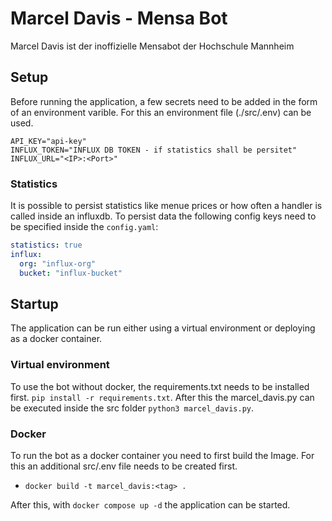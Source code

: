 # Marcel Davis - Mensa Bot

Marcel Davis ist der inoffizielle Mensabot der Hochschule Mannheim

## Setup

Before running the application, a few secrets need to be added in the form of an environment varible. For this an environment file (./src/.env) can be used.

```.env
API_KEY="api-key"
INFLUX_TOKEN="INFLUX DB TOKEN - if statistics shall be persitet"
INFLUX_URL="<IP>:<Port>"
```

### Statistics

It is possible to persist statistics like menue prices or how often a handler is called inside an influxdb. To persist data the following config keys need to be specified inside the ```config.yaml```:

```.yaml
statistics: true
influx:
  org: "influx-org"
  bucket: "influx-bucket"
```

## Startup

The application can be run either using a virtual environment or deploying as a docker container.

### Virtual environment

To use the bot without docker, the requirements.txt needs to be installed first. ```pip install -r requirements.txt```. After this the marcel_davis.py can be executed inside the src folder ```python3 marcel_davis.py```.

### Docker

To run the bot as a docker container you need to first build the Image. For this an additional src/.env file needs to be created first.

- ```docker build -t marcel_davis:<tag> .```

After this, with ```docker compose up -d``` the application can be started.
